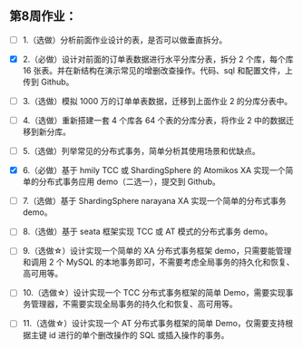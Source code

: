 ## 第8周作业：

-[ ] 1.（选做）分析前面作业设计的表，是否可以做垂直拆分。

-[X] 2.（必做）设计对前面的订单表数据进行水平分库分表，拆分 2 个库，每个库 16 张表。并在新结构在演示常见的增删改查操作。代码、sql 和配置文件，上传到 Github。
-[ ] 3.（选做）模拟 1000 万的订单单表数据，迁移到上面作业 2 的分库分表中。
-[ ] 4.（选做）重新搭建一套 4 个库各 64 个表的分库分表，将作业 2 中的数据迁移到新分库。
-[ ] 5.（选做）列举常见的分布式事务，简单分析其使用场景和优缺点。
-[X] 6.（必做）基于 hmily TCC 或 ShardingSphere 的 Atomikos XA 实现一个简单的分布式事务应用 demo（二选一），提交到 Github。
-[ ] 7.（选做）基于 ShardingSphere narayana XA 实现一个简单的分布式事务 demo。
-[ ] 8.（选做）基于 seata 框架实现 TCC 或 AT 模式的分布式事务 demo。
-[ ] 9.（选做☆）设计实现一个简单的 XA 分布式事务框架 demo，只需要能管理和调用 2 个 MySQL 的本地事务即可，不需要考虑全局事务的持久化和恢复、高可用等。
-[ ] 10.（选做☆）设计实现一个 TCC 分布式事务框架的简单 Demo，需要实现事务管理器，不需要实现全局事务的持久化和恢复、高可用等。
-[ ] 11.（选做☆）设计实现一个 AT 分布式事务框架的简单 Demo，仅需要支持根据主键 id 进行的单个删改操作的 SQL 或插入操作的事务。